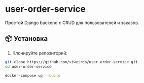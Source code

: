 # user-order-service


Простой Django backend с CRUD для пользователей и заказов.

## 📦 Установка

1. Клонируйте репозиторий:

```bash
git clone https://github.com/siweirdb/user-order-service.git
cd user-order-service

docker-compose up --build
